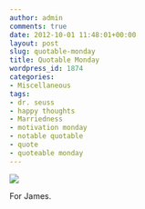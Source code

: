 ```yaml
---
author: admin
comments: true
date: 2012-10-01 11:48:01+00:00
layout: post
slug: quotable-monday
title: Quotable Monday
wordpress_id: 1874
categories:
- Miscellaneous
tags:
- dr. seuss
- happy thoughts
- Marriedness
- motivation monday
- notable quotable
- quote
- quoteable monday
---
```


[![](http://www.outmumbered.com/wp-content/uploads/2012/10/173459023118191951_hDpIliH9_c.jpeg)](http://www.outmumbered.com/wp-content/uploads/2012/10/173459023118191951_hDpIliH9_c.jpeg)

For James.

